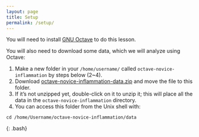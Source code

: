 ```yaml
---
layout: page
title: Setup
permalink: /setup/
---
```


You will need to install [GNU Octave][gnu-octave] to do this lesson.

You will also need to download some data, which we will analyze using Octave:

1.  Make a new folder in your `/home/username/` called `octave-novice-inflammation` by steps below (2~4).
2.  Download [octave-novice-inflammation-data.zip](https://github.com/bagustris/octave-tutorial/raw/gh-pages/data/octave-novice-inflammation-data.zip) and move the file to this folder.
3.	If it’s not unzipped yet, double-click on it to unzip it; this will place all the data in the `octave-novice-inflammation` directory.
4.	You can access this folder from the Unix shell with:

~~~
cd /home/Username/octave-novice-inflammation/data
~~~
{: .bash}

[gnu-octave]: https://www.gnu.org/software/octave/
